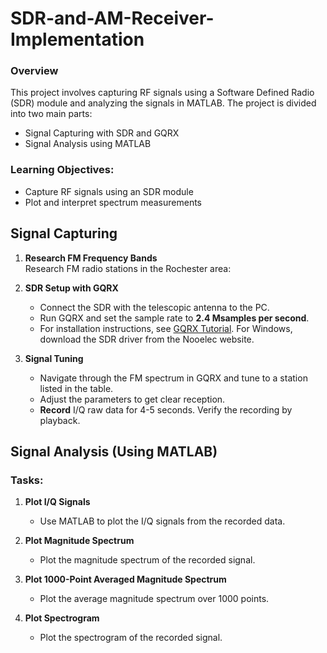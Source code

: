 # SDR-and-AM-Receiver-Implementation


### Overview
This project involves capturing RF signals using a Software Defined Radio (SDR) module and analyzing the signals in MATLAB. The project is divided into two main parts:
- Signal Capturing with SDR and GQRX
- Signal Analysis using MATLAB

### Learning Objectives:
- Capture RF signals using an SDR module
- Plot and interpret spectrum measurements

## Signal Capturing

1. **Research FM Frequency Bands**  
   Research FM radio stations in the Rochester area:

2. **SDR Setup with GQRX**  
   - Connect the SDR with the telescopic antenna to the PC.
   - Run GQRX and set the sample rate to **2.4 Msamples per second**.
   - For installation instructions, see [GQRX Tutorial](https://gqrx.dk/tag/tutorial). For Windows, download the SDR driver from the Nooelec website.
   
3. **Signal Tuning**
   - Navigate through the FM spectrum in GQRX and tune to a station listed in the table.
   - Adjust the parameters to get clear reception.
   - **Record** I/Q raw data for 4-5 seconds. Verify the recording by playback.

## Signal Analysis (Using MATLAB)

### Tasks:
1. **Plot I/Q Signals**  
   - Use MATLAB to plot the I/Q signals from the recorded data.
   
2. **Plot Magnitude Spectrum**  
   - Plot the magnitude spectrum of the recorded signal.
   
3. **Plot 1000-Point Averaged Magnitude Spectrum**  
   - Plot the average magnitude spectrum over 1000 points.
   
4. **Plot Spectrogram**  
   - Plot the spectrogram of the recorded signal.

